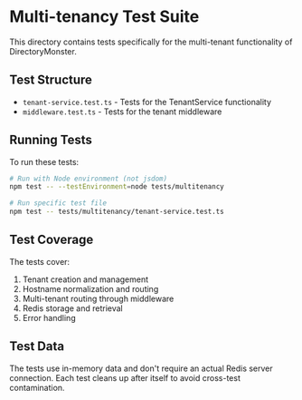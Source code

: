 # Multi-tenancy Test Suite

This directory contains tests specifically for the multi-tenant functionality of DirectoryMonster.

## Test Structure

- `tenant-service.test.ts` - Tests for the TenantService functionality
- `middleware.test.ts` - Tests for the tenant middleware

## Running Tests

To run these tests:

```bash
# Run with Node environment (not jsdom)
npm test -- --testEnvironment=node tests/multitenancy

# Run specific test file
npm test -- tests/multitenancy/tenant-service.test.ts
```

## Test Coverage

The tests cover:

1. Tenant creation and management
2. Hostname normalization and routing
3. Multi-tenant routing through middleware
4. Redis storage and retrieval
5. Error handling

## Test Data

The tests use in-memory data and don't require an actual Redis server connection.
Each test cleans up after itself to avoid cross-test contamination.
